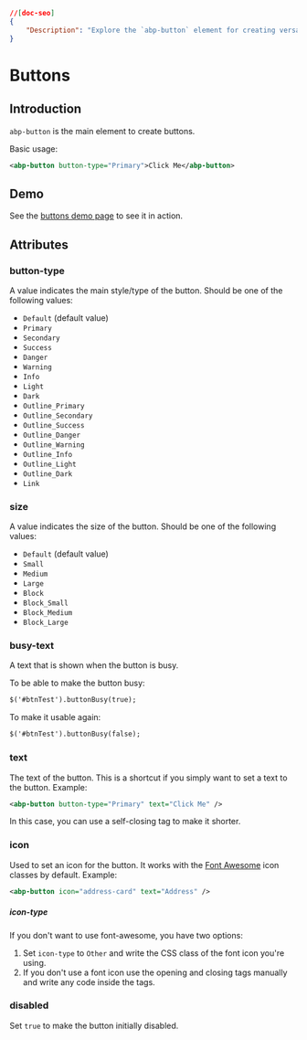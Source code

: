 ```json
//[doc-seo]
{
    "Description": "Explore the `abp-button` element for creating versatile buttons in your projects. Learn about styles, sizes, and attributes to enhance your UI efficiently."
}
```

# Buttons

## Introduction

`abp-button` is the main element to create buttons.

Basic usage:

````xml
<abp-button button-type="Primary">Click Me</abp-button>
````

## Demo

See the [buttons demo page](https://bootstrap-taghelpers.abp.io/Components/Buttons) to see it in action.

## Attributes

### button-type

A value indicates the main style/type of the button. Should be one of the following values:

* `Default` (default value)
* `Primary`
* `Secondary`
* `Success`
* `Danger`
* `Warning`
* `Info`
* `Light`
* `Dark`
* `Outline_Primary`
* `Outline_Secondary`
* `Outline_Success`
* `Outline_Danger`
* `Outline_Warning`
* `Outline_Info`
* `Outline_Light`
* `Outline_Dark`
* `Link`

### size

A value indicates the size of the button. Should be one of the following values:

* `Default` (default value)
* `Small`
* `Medium`
* `Large`
* `Block`
* `Block_Small`
* `Block_Medium`
* `Block_Large`

### busy-text

A text that is shown when the button is busy.

To be able to make the button busy:

````xml
$('#btnTest').buttonBusy(true);
````

To make it usable again:

````xml
$('#btnTest').buttonBusy(false);
````

### text

The text of the button. This is a shortcut if you simply want to set a text to the button. Example:

````xml
<abp-button button-type="Primary" text="Click Me" />
````

In this case, you can use a self-closing tag to make it shorter.

### icon

Used to set an icon for the button. It works with the [Font Awesome](https://fontawesome.com/) icon classes by default. Example:

````xml
<abp-button icon="address-card" text="Address" />
````

##### icon-type

If you don't want to use font-awesome, you have two options:

1. Set `icon-type` to `Other` and write the CSS class of the font icon you're using.
2. If you don't use a font icon use the opening and closing tags manually and write any code inside the tags.

### disabled

Set `true` to make the button initially disabled.
